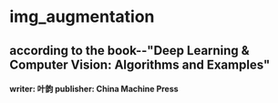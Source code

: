 # img_augmentation

## according to the book--"Deep Learning & Computer Vision: Algorithms and Examples"
#### writer: 叶韵 publisher: China Machine Press